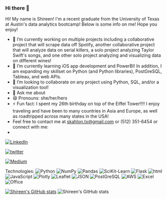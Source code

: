 ### Hi there 👋


Hi! My name is Shireen! I'm a recent graduate from the University of Texas at Austin's data analytics bootcamp! Below is some info on me! Hope you enjoy!

- 🔭 I’m currently working on multiple projects including a collaborative project that will scrape data off Spotify, another collaborative project that will analyze data on serial killers, a solo project analyzing Taylor Swift's songs, and one other solo project analyzing and visualizing data on different wines!
- 🌱 I’m currently learning iOS app development and PowerBI! In addition, I am expanding my skillset on Python (and Python libraries), PostGreSQL, Tableau, and web APIs. 
- 👯 I’m looking to collaborate on any project using Python, SQL, and/or a visualization tool! 
- 💬 Ask me about 
- 😄 Pronouns: she/her/hers
- ⚡ Fun fact: I spent my 26th birthday on top of the Eiffel Tower!!!! I enjoy traveling and have been to many countries in Asia and Europe, as well as roadtripped across many states in the USA! 
- Feel free to contact me at skahlon.tx@gmail.com or (512) 351-6454 or connect with me:
- 
[ ![LinkedIn](https://img.shields.io/badge/LinkedIn-0077B5?style=for-the-badge&logo=linkedin&logoColor=white)](https://www.linkedin.com/in/shireenkahlon/)

[![twitter](https://img.shields.io/badge/Twitter-1DA1F2?style=for-the-badge&logo=twitter&logoColor=white)](https://twitter.com/skahlon_tx)

[![Medium](https://img.shields.io/badge/Medium-12100E?style=for-the-badge&logo=medium&logoColor=white)](https://medium.com/@shireenkahlon/)

Technologies:
![Python](https://img.shields.io/badge/Python-3776AB?style=for-the-badge&logo=python&logoColor=white)
![NumPy](https://img.shields.io/badge/Numpy-777BB4?style=for-the-badge&logo=numpy&logoColor=white)
![Pandas](https://img.shields.io/badge/Pandas-2C2D72?style=for-the-badge&logo=pandas&logoColor=white)
![SciKit-Learn](https://img.shields.io/badge/scikit_learn-F7931E?style=for-the-badge&logo=scikit-learn&logoColor=white)
![Flask](https://img.shields.io/badge/Flask-000000?style=for-the-badge&logo=flask&logoColor=white)
![html](https://img.shields.io/badge/HTML-239120?style=for-the-badge&logo=html5&logoColor=white)
![JavaScript](https://img.shields.io/badge/JavaScript-F7DF1E?style=for-the-badge&logo=javascript&logoColor=black)
![Plotly](https://img.shields.io/badge/Plotly-239120?style=for-the-badge&logo=plotly&logoColor=white)
![Leaflet](https://img.shields.io/badge/Leaflet-199900?style=for-the-badge&logo=Leaflet&logoColor=white)
![JSON](https://img.shields.io/badge/json-5E5C5C?style=for-the-badge&logo=json&logoColor=white)
![PostGreSQL](https://img.shields.io/badge/PostgreSQL-316192?style=for-the-badge&logo=postgresql&logoColor=white)
![AWS](https://img.shields.io/badge/Amazon_AWS-232F3E?style=for-the-badge&logo=amazon-aws&logoColor=white)
![Excel](https://img.shields.io/badge/Microsoft_Excel-217346?style=for-the-badge&logo=microsoft-excel&logoColor=white)
![Office](https://img.shields.io/badge/Microsoft_Office-D83B01?style=for-the-badge&logo=microsoft-office&logoColor=white)


[![Shireen's GitHub stats](https://github-readme-stats.vercel.app/api?username=shireenkahlon)](https://github.com/anuraghazra/github-readme-stats)
![Shireen's GitHub stats](https://github-readme-stats.vercel.app/api?username=shireenkahlon&show_icons=true)






